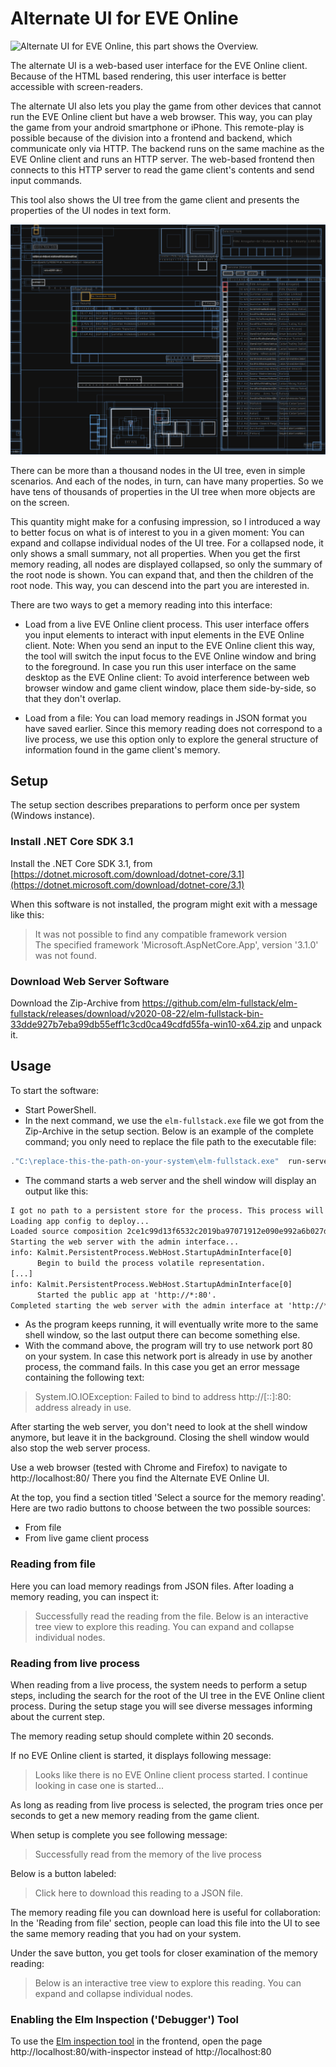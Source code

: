 # Alternate UI for EVE Online

![Alternate UI for EVE Online, this part shows the Overview.](./../../guide/image/2020-01-30.eve-online-overview-alternate-ui-and-game-client.png)

The alternate UI is a web-based user interface for the EVE Online client. Because of the HTML based rendering, this user interface is better accessible with screen-readers.

The alternate UI also lets you play the game from other devices that cannot run the EVE Online client but have a web browser. This way, you can play the game from your android smartphone or iPhone. This remote-play is possible because of the division into a frontend and backend, which communicate only via HTTP. The backend runs on the same machine as the EVE Online client and runs an HTTP server. The web-based frontend then connects to this HTTP server to read the game client's contents and send input commands.

This tool also shows the UI tree from the game client and presents the properties of the UI nodes in text form.

![Alternate UI for EVE Online, Visualization of the UI tree](./../../guide/image/2020-07-12-visualize-ui-tree.png)

There can be more than a thousand nodes in the UI tree, even in simple scenarios. And each of the nodes, in turn, can have many properties. So we have tens of thousands of properties in the UI tree when more objects are on the screen.

This quantity might make for a confusing impression, so I introduced a way to better focus on what is of interest to you in a given moment: You can expand and collapse individual nodes of the UI tree. For a collapsed node, it only shows a small summary, not all properties. When you get the first memory reading, all nodes are displayed collapsed, so only the summary of the root node is shown. You can expand that, and then the children of the root node. This way, you can descend into the part you are interested in.

There are two ways to get a memory reading into this interface:

+ Load from a live EVE Online client process. This user interface offers you input elements to interact with input elements in the EVE Online client. Note: When you send an input to the EVE Online client this way, the tool will switch the input focus to the EVE Online window and bring to the foreground. In case you run this user interface on the same desktop as the EVE Online client: To avoid interference between web browser window and game client window, place them side-by-side, so that they don't overlap.

+ Load from a file: You can load memory readings in JSON format you have saved earlier. Since this memory reading does not correspond to a live process, we use this option only to explore the general structure of information found in the game client's memory.

## Setup

The setup section describes preparations to perform once per system (Windows instance).

### Install .NET Core SDK 3.1

Install the .NET Core SDK 3.1, from [https://dotnet.microsoft.com/download/dotnet-core/3.1](https://dotnet.microsoft.com/download/dotnet-core/3.1)

When this software is not installed, the program might exit with a message like this:

> It was not possible to find any compatible framework version  
> The specified framework 'Microsoft.AspNetCore.App', version '3.1.0' was not found.

### Download Web Server Software

Download the Zip-Archive from https://github.com/elm-fullstack/elm-fullstack/releases/download/v2020-08-22/elm-fullstack-bin-33dde927b7eba99db55eff1c3cd0ca49cdfd55fa-win10-x64.zip and unpack it.

## Usage

To start the software:

+ Start PowerShell.
+ In the next command, we use the `elm-fullstack.exe` file we got from the Zip-Archive in the setup section. Below is an example of the complete command; you only need to replace the file path to the executable file:

```PowerShell
."C:\replace-this-the-path-on-your-system\elm-fullstack.exe"  run-server  --public-urls="http://*:80"  --deploy-app-from=https://github.com/Arcitectus/Sanderling/tree/a8273bfa657e11593c70c928b5bd478f1903cf60/implement/alternate-ui/source
```

+ The command starts a web server and the shell window will display an output like this:

```txt
I got no path to a persistent store for the process. This process will not be persisted!
Loading app config to deploy...
Loaded source composition 2ce1c99d13f6532c2019ba97071912e090e992a6b027dacc932980aeb2cb0f3a from 'https://github.com/Arcitectus/Sanderling/tree/a8273bfa657e11593c70c928b5bd478f1903cf60/implement/alternate-ui/source'.
Starting the web server with the admin interface...
info: Kalmit.PersistentProcess.WebHost.StartupAdminInterface[0]
      Begin to build the process volatile representation.
[...]
info: Kalmit.PersistentProcess.WebHost.StartupAdminInterface[0]
      Started the public app at 'http://*:80'.
Completed starting the web server with the admin interface at 'http://*:4000'.
```

+ As the program keeps running, it will eventually write more to the same shell window, so the last output there can become something else.
+ With the command above, the program will try to use network port 80 on your system. In case this network port is already in use by another process, the command fails. In this case you get an error message containing the following text:

> System.IO.IOException: Failed to bind to address http://[::]:80: address already in use.

After starting the web server, you don't need to look at the shell window anymore, but leave it in the background. Closing the shell window would also stop the web server process.

Use a web browser (tested with Chrome and Firefox) to navigate to http://localhost:80/
There you find the Alternate EVE Online UI.

At the top, you find a section titled 'Select a source for the memory reading'. Here are two radio buttons to choose between the two possible sources:

+ From file
+ From live game client process

### Reading from file

Here you can load memory readings from JSON files.
After loading a memory reading, you can inspect it:

> Successfully read the reading from the file. Below is an interactive tree view to explore this reading. You can expand and collapse individual nodes.

### Reading from live process

When reading from a live process, the system needs to perform a setup steps, including the search for the root of the UI tree in the EVE Online client process. During the setup stage you will see diverse messages informing about the current step.

The memory reading setup should complete within 20 seconds. 

If no EVE Online client is started, it displays following message:

> Looks like there is no EVE Online client process started. I continue looking in case one is started...

As long as reading from live process is selected, the program tries once per seconds to get a new memory reading from the game client.

When setup is complete you see following message:

> Successfully read from the memory of the live process

Below is a button labeled:

> Click here to download this reading to a JSON file.

The memory reading file you can download here is useful for collaboration: In the 'Reading from file' section, people can load this file into the UI to see the same memory reading that you had on your system. 

Under the save button, you get tools for closer examination of the memory reading:

> Below is an interactive tree view to explore this reading. You can expand and collapse individual nodes.

### Enabling the Elm Inspection ('Debugger') Tool

To use the [Elm inspection tool](https://youtu.be/NaIfq89UZ2U) in the frontend, open the page http://localhost:80/with-inspector instead of http://localhost:80
